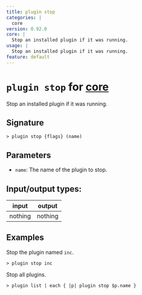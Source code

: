```yaml
---
title: plugin stop
categories: |
  core
version: 0.92.0
core: |
  Stop an installed plugin if it was running.
usage: |
  Stop an installed plugin if it was running.
feature: default
---
```

<!-- This file is automatically generated. Please edit the command in https://github.com/nushell/nushell instead. -->

# `plugin stop` for [core](/commands/categories/core.md)

<div class='command-title'>Stop an installed plugin if it was running.</div>

## Signature

```> plugin stop {flags} (name)```

## Parameters

 -  `name`: The name of the plugin to stop.


## Input/output types:

| input   | output  |
| ------- | ------- |
| nothing | nothing |

## Examples

Stop the plugin named `inc`.
```nu
> plugin stop inc

```

Stop all plugins.
```nu
> plugin list | each { |p| plugin stop $p.name }

```
